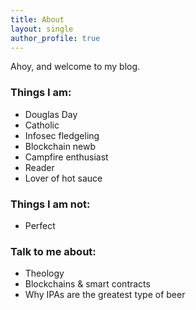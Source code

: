 ```yaml
---
title: About
layout: single
author_profile: true
---
```


Ahoy, and welcome to my blog. 

<h3>Things I am:</h3>

- Douglas Day
- Catholic
- Infosec fledgeling
- Blockchain newb
- Campfire enthusiast
- Reader
- Lover of hot sauce

<h3>Things I am not:</h3>

- Perfect

<h3>Talk to me about:</h3>

- Theology
- Blockchains & smart contracts
- Why IPAs are the greatest type of beer
